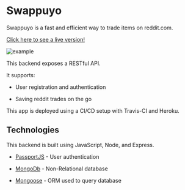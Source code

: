 # Swappuyo

Swappuyo is a fast and efficient way to trade items on reddit.com.

[Click here to see a live version!](swappuyo-client.herokuapp.com)


![example](https://i.imgur.com/D0aG8tD.png)

This backend exposes a RESTful API. 

It supports:

* User registration and authentication

* Saving reddit trades on the go


This app is deployed using a CI/CD setup with Travis-CI and Heroku.

## Technologies

This backend is built using JavaScript, Node, and Express.

- [PassportJS](http://www.passportjs.org/) - User authentication

- [MongoDb](https://www.mongodb.com/) - Non-Relational database

- [Mongoose](https://mongoosejs.com/) -
  ORM used to query database
